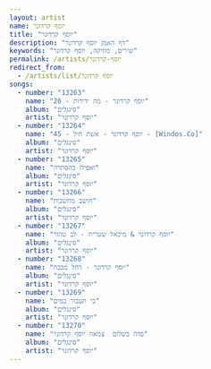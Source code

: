 ```yaml
---
layout: artist
name: יוסף קרדונר
title: "יוסף קרדונר"
description: "דף האמן יוסף קרדונר"
keywords: "שירים, מוזיקה, יוסף קרדונר"
permalink: /artists/יוסף-קרדונר
redirect_from:
  - /artists/list/יוסף קרדונר
songs:
  - number: "13263"
    name: "26 - יוסף קרדונר - מה ידידות"
    album: "סינגלים"
    artist: "יוסף קרדונר"
  - number: "13264"
    name: "45 - יוסף קרדונר - אשת חיל - [Windos.Co]"
    album: "סינגלים"
    artist: "יוסף קרדונר"
  - number: "13265"
    name: "ואפילו בהסתרה"
    album: "סינגלים"
    artist: "יוסף קרדונר"
  - number: "13266"
    name: "חושב מחשבות"
    album: "סינגלים"
    artist: "יוסף קרדונר"
  - number: "13267"
    name: "יוסף קרדונר & מיכאל שטרית - לב טהור"
    album: "סינגלים"
    artist: "יוסף קרדונר"
  - number: "13268"
    name: "יוסף קרדונר - רחל מבכה"
    album: "סינגלים"
    artist: "יוסף קרדונר"
  - number: "13269"
    name: "כי תעבור במים"
    album: "סינגלים"
    artist: "יוסף קרדונר"
  - number: "13270"
    name: "פדה בשלום  צמאה יוסף קרדונר"
    album: "סינגלים"
    artist: "יוסף קרדונר"
---
```

